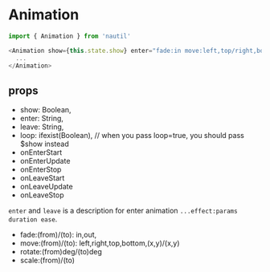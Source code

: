 # Animation

```js
import { Animation } from 'nautil'

<Animation show={this.state.show} enter="fade:in move:left,top/right,bottom 100 easeInCubic" leave="fade:out move:right/left 100">
  ...
</Animation>
```

## props

- show: Boolean,
- enter: String,
- leave: String,
- loop: ifexist(Boolean), // when you pass loop=true, you should pass $show instead
- onEnterStart
- onEnterUpdate
- onEnterStop
- onLeaveStart
- onLeaveUpdate
- onLeaveStop


`enter` and `leave` is a description for enter animation `...effect:params duration ease`.

- fade:(from)/(to): in,out,
- move:(from)/(to): left,right,top,bottom,(x,y)/(x,y)
- rotate:(from)deg/(to)deg
- scale:(from)/(to)